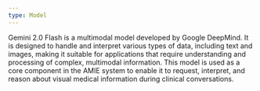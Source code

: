 ```yaml
---
type: Model
---
```


Gemini 2.0 Flash is a multimodal model developed by Google DeepMind. It is designed to handle and interpret various types of data, including text and images, making it suitable for applications that require understanding and processing of complex, multimodal information. This model is used as a core component in the AMIE system to enable it to request, interpret, and reason about visual medical information during clinical conversations.